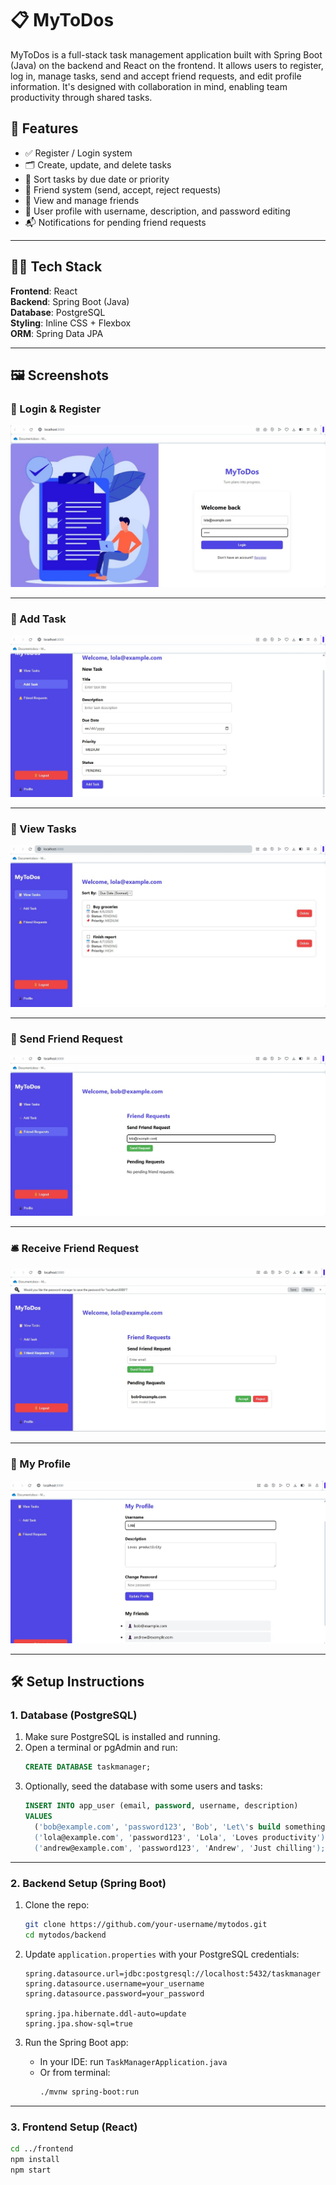 # 📋 MyToDos

MyToDos is a full-stack task management application built with Spring Boot (Java) on the backend and React on the frontend. It allows users to register, log in, manage tasks, send and accept friend requests, and edit profile information. It's designed with collaboration in mind, enabling team productivity through shared tasks.

## 🚀 Features

- ✅ Register / Login system
- 🗂️ Create, update, and delete tasks
- 📅 Sort tasks by due date or priority
- 🔔 Friend system (send, accept, reject requests)
- 👥 View and manage friends
- 👤 User profile with username, description, and password editing
- 📬 Notifications for pending friend requests

---

## 🧑‍💻 Tech Stack

**Frontend**: React  
**Backend**: Spring Boot (Java)  
**Database**: PostgreSQL  
**Styling**: Inline CSS + Flexbox  
**ORM**: Spring Data JPA

---

## 🖼️ Screenshots

### 🔐 Login & Register
![Login Page](screenshots/login.jpeg)

---

### 📝 Add Task
![Add Task](screenshots/add_task.jpeg)

---

### 🧾 View Tasks
![My Tasks](screenshots/my_tasks.jpeg)

---

### 🤝 Send Friend Request
![Send Request](screenshots/friend_request_send.jpeg)

---

### 🛎️ Receive Friend Request
![Receive Request](screenshots/friend_request_receive.jpeg)

---

### 👤 My Profile
![My Profile](screenshots/my_profile.jpeg)

---

## 🛠️ Setup Instructions

### 1. Database (PostgreSQL)

1. Make sure PostgreSQL is installed and running.
2. Open a terminal or pgAdmin and run:
    ```sql
    CREATE DATABASE taskmanager;
    ```
3. Optionally, seed the database with some users and tasks:
    ```sql
    INSERT INTO app_user (email, password, username, description)
    VALUES 
      ('bob@example.com', 'password123', 'Bob', 'Let\'s build something'),
      ('lola@example.com', 'password123', 'Lola', 'Loves productivity'),
      ('andrew@example.com', 'password123', 'Andrew', 'Just chilling');
    ```

---

### 2. Backend Setup (Spring Boot)

1. Clone the repo:
    ```bash
    git clone https://github.com/your-username/mytodos.git
    cd mytodos/backend
    ```

2. Update `application.properties` with your PostgreSQL credentials:
    ```properties
    spring.datasource.url=jdbc:postgresql://localhost:5432/taskmanager
    spring.datasource.username=your_username
    spring.datasource.password=your_password

    spring.jpa.hibernate.ddl-auto=update
    spring.jpa.show-sql=true
    ```

3. Run the Spring Boot app:
    - In your IDE: run `TaskManagerApplication.java`
    - Or from terminal:
      ```bash
      ./mvnw spring-boot:run
      ```

---

### 3. Frontend Setup (React)

```bash
cd ../frontend
npm install
npm start
